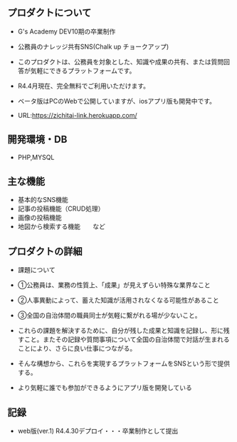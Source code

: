 ## プロダクトについて
- G's Academy DEV10期の卒業制作
- 公務員のナレッジ共有SNS(Chalk up チョークアップ)
- このプロダクトは、公務員を対象とした、知識や成果の共有、または質問回答が気軽にできるプラットフォームです。
- R4.4月現在、完全無料でご利用いただけます。
- ベータ版はPCのWebで公開していますが、iosアプリ版も開発中です。

- URL:https://zichitai-link.herokuapp.com/


## 開発環境・DB
- PHP,MYSQL

## 主な機能
- 基本的なSNS機能
- 記事の投稿機能（CRUD処理）
- 画像の投稿機能
- 地図から検索する機能　　など


## プロダクトの詳細
- 課題について
- ①公務員は、業務の性質上、「成果」が見えずらい特殊な業界なこと
- ②人事異動によって、蓄えた知識が活用されなくなる可能性があること
- ③全国の自治体間の職員同士が気軽に繋がれる場が少ないこと。

- これらの課題を解決するために、自分が残した成果と知識を記録し、形に残すこと。またその記録や質問事項について全国の自治体間で対話が生まれることにより、さらに良い仕事につながる。
- そんな構想から、これらを実現するプラットフォームをSNSという形で提供する。
- より気軽に誰でも参加ができるようにアプリ版を開発している

## 記録
- web版(ver.1) R4.4.30デプロイ・・・卒業制作として提出

